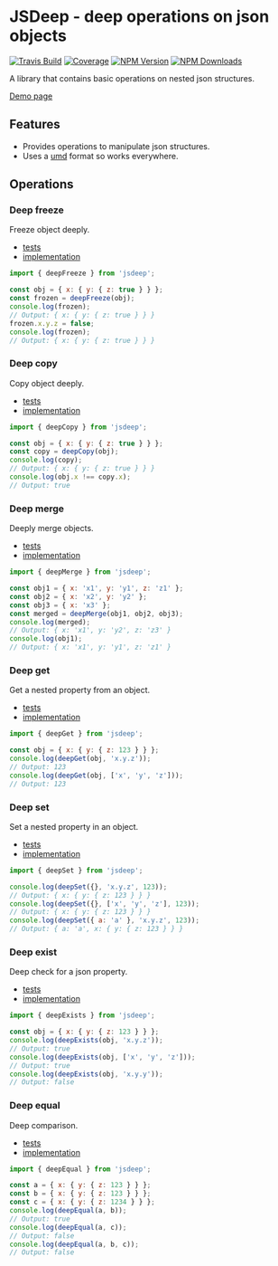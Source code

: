 # JSDeep - deep operations on json objects

[![Travis Build](https://img.shields.io/travis/coditory/jsdeep.svg?style=flat-square)](https://travis-ci.org/coditory/jsdeep)
[![Coverage](https://img.shields.io/coveralls/coditory/jsdeep.svg?style=flat-square)](https://coveralls.io/github/coditory/jsdeep)
[![NPM Version](https://img.shields.io/npm/v/@coditory/jsdeep.svg?style=flat-square)](http://npm.im/jsdeep)
[![NPM Downloads](https://img.shields.io/npm/dm/@coditory/jsdeep.svg?style=flat-square)](http://npm-stat.com/charts.html?package=jsdeep)

A library that contains basic operations on nested json structures.

[Demo page](https://jsbin.com/bumijigefo/edit?html,js,console)

## Features

- Provides operations to manipulate json structures.
- Uses a [umd](https://github.com/umdjs/umd) format so works everywhere.

## Operations

### Deep freeze

Freeze object deeply.

- [tests](test/deepFreeze.spec.js)
- [implementation](lib/deepFreeze.js)

```js
import { deepFreeze } from 'jsdeep';

const obj = { x: { y: { z: true } } };
const frozen = deepFreeze(obj);
console.log(frozen);
// Output: { x: { y: { z: true } } }
frozen.x.y.z = false;
console.log(frozen);
// Output: { x: { y: { z: true } } }
```

### Deep copy

Copy object deeply.

- [tests](test/deepCopy.spec.js)
- [implementation](lib/deepCopy.js)

```js
import { deepCopy } from 'jsdeep';

const obj = { x: { y: { z: true } } };
const copy = deepCopy(obj);
console.log(copy);
// Output: { x: { y: { z: true } } }
console.log(obj.x !== copy.x);
// Output: true
```

### Deep merge

Deeply merge objects.

- [tests](test/deepMerge.spec.js)
- [implementation](lib/deepMerge.js)

```js
import { deepMerge } from 'jsdeep';

const obj1 = { x: 'x1', y: 'y1', z: 'z1' };
const obj2 = { x: 'x2', y: 'y2' };
const obj3 = { x: 'x3' };
const merged = deepMerge(obj1, obj2, obj3);
console.log(merged);
// Output: { x: 'x1', y: 'y2', z: 'z3' }
console.log(obj1);
// Output: { x: 'x1', y: 'y1', z: 'z1' }
```

### Deep get

Get a nested property from an object.

- [tests](test/deepGet.spec.js)
- [implementation](lib/deepGet.js)

```js
import { deepGet } from 'jsdeep';

const obj = { x: { y: { z: 123 } } };
console.log(deepGet(obj, 'x.y.z'));
// Output: 123
console.log(deepGet(obj, ['x', 'y', 'z']));
// Output: 123
```

### Deep set

Set a nested property in an object.

- [tests](test/deepSet.spec.js)
- [implementation](lib/deepSet.js)

```js
import { deepSet } from 'jsdeep';

console.log(deepSet({}, 'x.y.z', 123));
// Output: { x: { y: { z: 123 } } }
console.log(deepSet({}, ['x', 'y', 'z'], 123));
// Output: { x: { y: { z: 123 } } }
console.log(deepSet({ a: 'a' }, 'x.y.z', 123));
// Output: { a: 'a', x: { y: { z: 123 } } }
```

### Deep exist

Deep check for a json property.

- [tests](test/deepExists.spec.js)
- [implementation](lib/deepExists.js)

```js
import { deepExists } from 'jsdeep';

const obj = { x: { y: { z: 123 } } };
console.log(deepExists(obj, 'x.y.z'));
// Output: true
console.log(deepExists(obj, ['x', 'y', 'z']));
// Output: true
console.log(deepExists(obj, 'x.y.y'));
// Output: false
```

### Deep equal

Deep comparison.

- [tests](test/deepEqual.spec.js)
- [implementation](lib/deepEqual.js)

```js
import { deepEqual } from 'jsdeep';

const a = { x: { y: { z: 123 } } };
const b = { x: { y: { z: 123 } } };
const c = { x: { y: { z: 1234 } } };
console.log(deepEqual(a, b));
// Output: true
console.log(deepEqual(a, c));
// Output: false
console.log(deepEqual(a, b, c));
// Output: false
```

